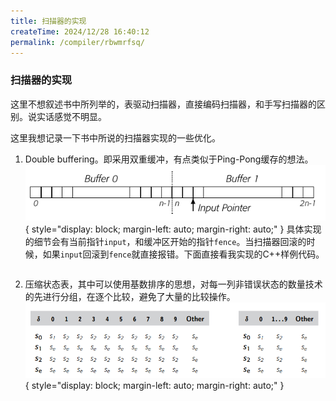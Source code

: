 ```yaml
---
title: 扫描器的实现
createTime: 2024/12/28 16:40:12
permalink: /compiler/rbwmrfsq/
---
```

### 扫描器的实现

这里不想叙述书中所列举的，表驱动扫描器，直接编码扫描器，和手写扫描器的区别。说实话感觉不明显。

这里我想记录一下书中所说的扫描器实现的一些优化。

1. Double buffering。即采用双重缓冲，有点类似于Ping-Pong缓存的想法。
    ![min_dfa](/compiler/eac/scanners/doublebuf.png){ style="display: block; margin-left: auto; margin-right: auto;" }
    具体实现的细节会有当前指针`input`，和缓冲区开始的指针`fence`。当扫描器回滚的时候，如果`input`回滚到`fence`就直接报错。下面直接看我实现的C++样例代码。

    ```cpp
    ```

2. 压缩状态表，其中可以使用基数排序的思想，对每一列非错误状态的数量技术的先进行分组，在逐个比较，避免了大量的比较操作。
    ![min_dfa](/compiler/eac/scanners/conspress.png){ style="display: block; margin-left: auto; margin-right: auto;" }

